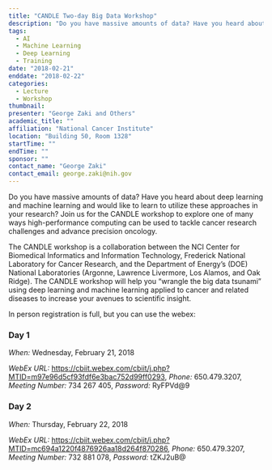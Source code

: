 ```yaml
---
title: "CANDLE Two-day Big Data Workshop"
description: "Do you have massive amounts of data? Have you heard about deep learning and machine learning and would like to learn to utilize these approaches in your research? Join us for the CANDLE workshop to explore one of many ways high-performance computing can be used to tackle cancer research challenges and advance precision oncology."
tags: 
  - AI
  - Machine Learning
  - Deep Learning
  - Training
date: "2018-02-21"
enddate: "2018-02-22"
categories:
  - Lecture
  - Workshop
thumbnail: 
presenter: "George Zaki and Others"
academic_title: ""
affiliation: "National Cancer Institute"
location: "Building 50, Room 1328"
startTime: ""
endTime: ""
sponsor: ""
contact_name: "George Zaki"
contact_email: george.zaki@nih.gov
---
```



Do you have massive amounts of data? Have you heard about deep learning and machine learning and would like to learn to utilize these approaches in your research? Join us for the CANDLE workshop to explore one of many ways high-performance computing can be used to tackle cancer research challenges and advance precision oncology.

The CANDLE workshop is a collaboration between the NCI Center for Biomedical Informatics and Information Technology, Frederick National Laboratory for Cancer Research, and the Department of Energy’s (DOE) National Laboratories (Argonne, Lawrence Livermore, Los Alamos, and Oak Ridge). The CANDLE workshop will help you “wrangle the big data tsunami” using deep learning and machine learning applied to cancer and related diseases to increase your avenues to scientific insight.

In person registration is full, but you can use the webex:

### Day 1

*When:* Wednesday, February 21, 2018

*WebEx URL:* https://cbiit.webex.com/cbiit/j.php?MTID=m97e96d5cf93fdf6e3bac752d99ff0293, *Phone:* 650.479.3207, *Meeting Number:* 734 267 405, *Password:* RyFPVd@9

### Day 2

*When:* Thursday, February 22, 2018

*WebEx URL:* https://cbiit.webex.com/cbiit/j.php?MTID=mc694a1220f4876926aa18d264f870286, *Phone:* 650.479.3207, *Meeting Number:* 732 881 078, *Password:* tZKJ2uB@
